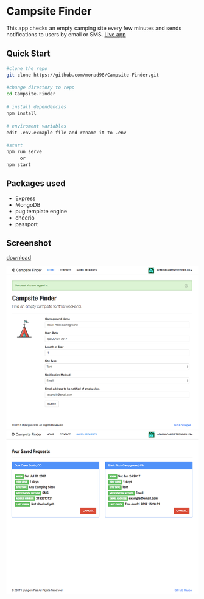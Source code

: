 # Campsite Finder 
 This app checks an empty camping site every few minutes and sends notifications to users by email or SMS.
 [Live app](http://www.campsitefinder.us)

## Quick Start
```bash
#clone the repo
git clone https://github.com/monad98/Campsite-Finder.git

#change directory to repo
cd Campsite-Finder

# install dependencies
npm install

# enviroment variables
edit .env.exmaple file and rename it to .env

#start
npm run serve 
     or 
npm start     
```

## Packages used
- Express
- MongoDB
- pug template engine
- cheerio
- passport


## Screenshot
[download](https://goo.gl/mMNn36)

<img alt="campsitefinder" src="/public/img/screenshot1.png" title="campsite finder"/>
<img alt="campsitefinder" src="/public/img/screenshot2.png" title="campsite finder"/>